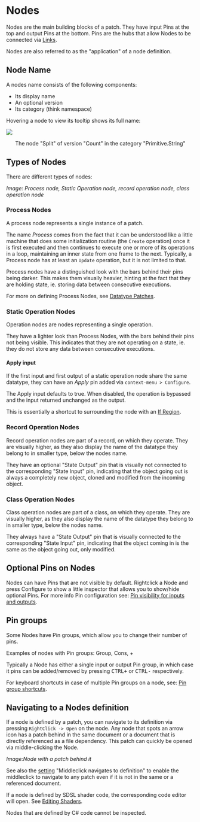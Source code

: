 # Nodes

Nodes are the main building blocks of a patch. They have input Pins at the top and output Pins at the bottom. Pins are the hubs that allow Nodes to be connected via [Links](links.md). 

Nodes are also referred to as the "application" of a node definition.

## Node Name
A nodes name consists of the following components: 
- Its display name
- An optional version
- Its category (think namespace)

Hovering a node to view its tooltip shows its full name:

![](../../images/language/nodename.png)
<center>The node "Split" of version "Count" in the category "Primitive.String"</center>

## Types of Nodes
There are different types of nodes:

*Image: Process node, Static Operation node, record operation node, class operation node*

### Process Nodes
A process node represents a single instance of a patch. 

The name _Process_ comes from the fact that it can be understood like a little machine that does some initialization routine (the `Create` operation) once it is first executed and then continues to execute one or more of its operations in a loop, maintaining an inner state from one frame to the next. Typically, a Process node has at least an `Update` operation, but it is not limited to that. 

Process nodes have a distinguished look with the bars behind their pins being darker. This makes them visually heavier, hinting at the fact that they are holding state, ie. storing data between consecutive executions.

For more on defining Process Nodes, see [Datatype Patches](patches.md#process).

### Static Operation Nodes
Operation nodes are nodes representing a single operation.

They have a lighter look than Process Nodes, with the bars behind their pins not being visible. This indicates that they are not operating on a state, ie. they do not store any data between consecutive executions.

#### Apply input
If the first input and first output of a static operation node share the same datatype, they can have an _Apply_ pin added via `context-menu > Configure`. 

The Apply input defaults to true. When disabled, the operation is bypassed and the input returned unchanged as the output.

This is essentially a shortcut to surrounding the node with an [If Region](conditions.md#the-if-region).

### Record Operation Nodes

Record operation nodes are part of a record, on which they operate. They are visually higher, as they also display the name of the datatype they belong to in smaller type, below the nodes name. 

They have an optional "State Output" pin that is visually not connected to the corresponding "State Input" pin, indicating that the object going out is always a completely new object, cloned and modified from the incoming object.  

### Class Operation Nodes

Class operation nodes are part of a class, on which they operate. They are visually higher, as they also display the name of the datatype they belong to in smaller type, below the nodes name.

They always have a "State Output" pin that is visually connected to the corresponding "State Input" pin, indicating that the object coming in is the same as the object going out, only modified. 


## Optional Pins on Nodes

Nodes can have Pins that are not visible by default. Rightclick a Node and press Configure to show a little inspector that allows you to show/hide optional Pins. For more info Pin configuration see: [Pin visibility for inputs and outputs](operations.md#visibility-for-inputs-and-outputs).

## Pin groups

Some Nodes have Pin groups, which allow you to change their number of pins. 

Examples of nodes with Pin groups:
Group, Cons, +

Typically a Node has either a single input or output Pin group, in which case it pins can be added/removed by pressing <span class="keyseq"><kbd>CTRL</kbd><kbd>+</kbd></span> or <span class="keyseq"><kbd>CTRL</kbd><kbd>-</kbd></span> respectively.

For keyboard shortcuts in case of multiple Pin groups on a node, see:  [Pin group shortcuts](../hde/keyboard-shortcuts.md#pin-groups).


## Navigating to a Nodes definition

If a node is defined by a patch, you can navigate to its definition via pressing  `RightClick -> Open` on the node. Any node that spots an arrow icon has a patch behind in the same document or a document that is directly referenced as a file dependency. This patch can quickly be opened via middle-clicking the Node. 

*Image:Node with a patch behind it*

See also the [setting](../hde/settings.md) "Middleclick navigates to definition" to enable the middleclick to navigate to any patch even if it is not in the same or a referenced document. 

If a node is defined by SDSL shader code, the corresponding code editor will open. See [Editing Shaders](../libraries/3d/editing-shaders.md). 

Nodes that are defined by C# code cannot be inspected. 
